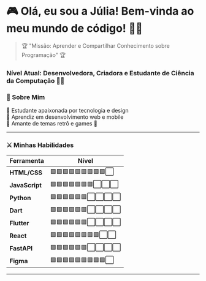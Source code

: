 
# 🎮 Olá, eu sou a Júlia! Bem-vinda ao meu mundo de código! 🌸👾

> 🏆 "Missão: Aprender e Compartilhar Conhecimento sobre Programação" 🏆

### Nível Atual: Desenvolvedora, Criadora e Estudante de Ciência da Computação 👩‍💻

### 🎀 Sobre Mim
🌟 Estudante apaixonada por tecnologia e design \
🌟 Aprendiz em desenvolvimento web e mobile \
🌟 Amante de temas retrô e games 💖

---

### ⚔️ Minhas Habilidades

| Ferramenta      | Nível                           |
|-----------------|---------------------------------|
| **HTML/CSS**    | 🟩🟩🟩🟩🟩🟩🟩🟩🟩⬜       |
| **JavaScript**  | 🟩🟩🟩🟩🟩🟩🟩⬜⬜⬜       |
| **Python**      | 🟩🟩🟩🟩🟩🟩⬜⬜⬜⬜       |
| **Dart**        | 🟩🟩🟩🟩🟩🟩⬜⬜⬜⬜       |
| **Flutter**     | 🟩🟩🟩🟩🟩🟩⬜⬜⬜⬜       |
| **React**       | 🟩🟩🟩🟩🟩🟩🟩🟩⬜⬜       |
| **FastAPI**     | 🟩🟩🟩🟩🟩🟩⬜⬜⬜⬜       |
| **Figma**       | 🟩🟩🟩🟩🟩🟩🟩🟩🟩⬜       |

---
